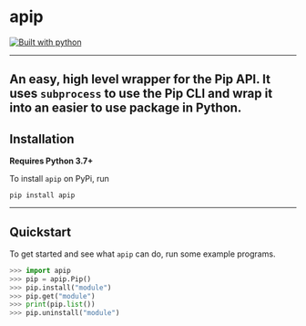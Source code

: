 # apip
[![Built with python](https://img.shields.io/badge/-Python-3c679c?style=for-the-badge&logo=Python&logoColor=fae583)](https://python.org)

---
An easy, high level wrapper for the Pip API. It uses `subprocess` to
use the Pip CLI and wrap it into an easier to use package in Python.
---

## Installation
**Requires Python 3.7+**

To install `apip` on PyPi, run 
```shell
pip install apip
```
---

## Quickstart
To get started and see what `apip` can do, run some example programs.
```python
>>> import apip
>>> pip = apip.Pip()
>>> pip.install("module")
>>> pip.get("module")
>>> print(pip.list())
>>> pip.uninstall("module")
```
